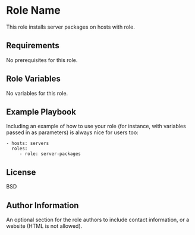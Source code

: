 Role Name
=========

This role installs server packages on hosts with role.

Requirements
------------

No prerequisites for this role. 

Role Variables
--------------

No variables for this role. 

Example Playbook
----------------

Including an example of how to use your role (for instance, with variables passed in as parameters) is always nice for users too:

    - hosts: servers
      roles:
         - role: server-packages
License
-------

BSD

Author Information
------------------

An optional section for the role authors to include contact information, or a website (HTML is not allowed).
